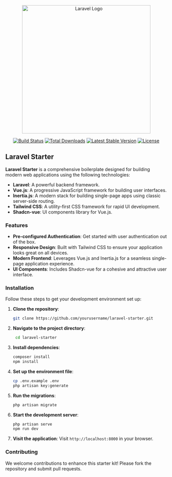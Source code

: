 <p align="center"><a href="https://laravel.com" target="_blank"><img src="https://raw.githubusercontent.com/laravel/art/master/logo-lockup/5%20SVG/2%20CMYK/1%20Full%20Color/laravel-logolockup-cmyk-red.svg" width="400" alt="Laravel Logo"></a></p>

<p align="center">
<a href="https://github.com/laravel/framework/actions"><img src="https://github.com/laravel/framework/workflows/tests/badge.svg" alt="Build Status"></a>
<a href="https://packagist.org/packages/laravel/framework"><img src="https://img.shields.io/packagist/dt/laravel/framework" alt="Total Downloads"></a>
<a href="https://packagist.org/packages/laravel/framework"><img src="https://img.shields.io/packagist/v/laravel/framework" alt="Latest Stable Version"></a>
<a href="https://packagist.org/packages/laravel/framework"><img src="https://img.shields.io/packagist/l/laravel/framework" alt="License"></a>
</p>

## Laravel Starter

**Laravel Starter** is a comprehensive boilerplate designed for building modern web applications using the following technologies:

- **Laravel**: A powerful backend framework.
- **Vue.js**: A progressive JavaScript framework for building user interfaces.
- **Inertia.js**: A modern stack for building single-page apps using classic server-side routing.
- **Tailwind CSS**: A utility-first CSS framework for rapid UI development.
- **Shadcn-vue**: UI components library for Vue.js.

### Features

- **Pre-configured Authentication**: Get started with user authentication out of the box.
- **Responsive Design**: Built with Tailwind CSS to ensure your application looks great on all devices.
- **Modern Frontend**: Leverages Vue.js and Inertia.js for a seamless single-page application experience.
- **UI Components**: Includes Shadcn-vue for a cohesive and attractive user interface.

### Installation

Follow these steps to get your development environment set up:

1. **Clone the repository**:
   ```bash
   git clone https://github.com/yourusername/laravel-starter.git
    ```
2. **Navigate to the project directory**:
   ```bash
    cd laravel-starter
    ```
3. **Install dependencies**:
   ```bash
   composer install
   npm install
    ```

4. **Set up the environment file**:
    ```bash
    cp .env.example .env
    php artisan key:generate
     ```
5. **Run the migrations**:
   ```bash
   php artisan migrate
    ```
6. **Start the development server**:
    ```bash
    php artisan serve
    npm run dev
     ```
7. **Visit the application**:
   Visit `http://localhost:8000` in your browser.

### Contributing
We welcome contributions to enhance this starter kit! Please fork the repository and submit pull requests.

